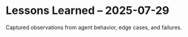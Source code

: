 # Lessons Learned – 2025-07-29

Captured observations from agent behavior, edge cases, and failures.
